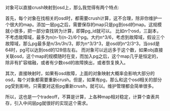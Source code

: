 对象可以直接crush映射到osd上，那么我觉得有两个特点:

首先，每个对象在找相关的osd时，都需要crush计算，这不合理，除非你维护一个很大的map。添加一层pg之后，需要保存的map只是pg到osd的map。这规模就小很多，把一部分查找转为计算，即算pg_id就可以。
比如n个osd，三副本，不考虑故障域，最多为n(n-1)(n-2)/6个pg。大约n^3/6，考虑到故障域，假设三个故障域，那么pg最多是n/3*n/3*n/3，即为n^3/3^3，是osd的n^2/3^3，当osd是64时，pg可以达到osd的128倍左右。
而对象可以远远多于这个数，如果obj直接关联osd，这个map的规模随时在变，而加入pg之后，这个map几乎是恒定的，除非有扩容缩融，或者有少数osd的故障换出，或者恢复换入。

其次，直接映射时，如果有osd故障，上面的对象映射大概率会影响大部分的osd，每个对象都需要重新crush。但是，如果有pg，那么和这个osd相关的部分pg受到影响，只需要对这些pg重新crush，就可以。维护管理都会简单很多。

所以，这也是一个tradeoff，不算是计算，上各种map相对稳定，计算个查表共存，引入中间层pg就很好的实现这个需求。
